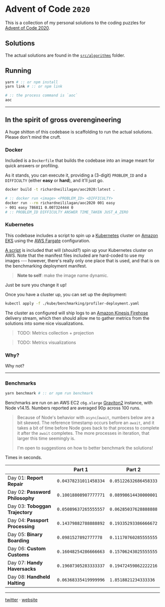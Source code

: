 # Advent of Code `2020`

This is a collection of my personal solutions to the coding puzzles
for [Advent of Code 2020][aoc2020].

## Solutions

The actual solutions are found in the [`src/algorithms`](src/algorithms) folder.

## Running

```bash
yarn # :: or npm install
yarn link # :: or npm link

# :: the process command is `aoc`
aoc
```

---

## In the spirit of gross overengineering

A huge shitton of this codebase is scaffolding to run the actual solutions.
Please don't mind the cruft.

### Docker

Included is a `Dockerfile` that builds the codebase into an image meant for quick
answers or profiling.

As it stands, you can execute it, providing a (3-digit) `PROBLEM_ID` and a `DIFFICULTY`
(either **easy** or **hard**), and it'll just go.

```bash
docker build -t richardneililagan/aoc2020:latest .

# :: docker run <image> <PROBLEM_ID> <DIFFICULTY>
docker run --rm richardneililagan/aoc2020 001 easy
> 001 easy 786811 0.007324444 0
# :: PROBLEM_ID DIFFICULTY ANSWER TIME_TAKEN JUST_A_ZERO
```

### Kubernetes

This codebase includes a script to spin up a [Kubernetes][k8s] cluster on
[Amazon EKS][eks] using the [AWS Fargate][fargate] configuration.

[A script][eksscript] is included that will (should?) spin up your Kubernetes cluster
on AWS. Note that the manifest files included are hard-coded to use my images ---
however, there's really only one place that is used, and that is on the
benchmarking deployment manifest.

> **Note to self**: make the image name dynamic.

Just be sure you change it up!

Once you have a cluster up, you can set up the deployment:

```bash
kubectl apply -f ./kube/benchmarking/profiler-deployment.yaml
```

The cluster as configured will ship logs to an [Amazon Kinesis Firehose][firehose]
delivery stream, which then should allow me to gather metrics from the solutions
into some nice visualizations.

> TODO: Metrics collection + projection

> TODO: Metrics visualizations

### Why?

Why not?

---

### Benchmarks

```bash
yarn benchmark # :: or npm run benchmark
```

Benchmarks are run on an AWS EC2 `c6g.xlarge` [Graviton2][graviton] instance, with Node v14.15.
Numbers reported are averaged 90p across 100 runs.

> Because of Node's behavior with `async`/`await`, numbers below are a bit skewed.
> The reference timestamp occurs before an `await`, and it takes a bit of time before
> Node goes back to that process to complete it after the `await` completes.
> The more processes in iteration, that larger this time seemingly is.
>
> I'm open to suggestions on how to better benchmark the solutions!

Times in seconds.

|                                 | Part 1                | Part 2                |
| ------------------------------- | --------------------- | --------------------- |
| Day 01: **Report Repair**       | `0.04378231011458334` | `0.05122632686458333` |
| Day 02: **Password Philosophy** | `0.10018808907777771` | `0.08998614430000001` |
| Day 03: **Toboggan Trajectory** | `0.05089637265555557` | `0.06285037628888888` |
| Day 04: **Passport Processing** | `0.14379882788888892` | `0.19335293386666672` |
| Day 05: **Binary Boarding**     | `0.0981527892777778`  | `0.11170760285555555` |
| Day 06: **Custom Customs**      | `0.16048254286666663` | `0.15706243025555555` |
| Day 07: **Handy Haversacks**    | `0.19607305283333337` | `0.19472459862222216` |
| Day 08: **Handheld Halting**    | `0.06368335419999996` | `1.8518821234333336`  |

---

[twitter][twitter] &middot; [website][website]

[aoc2020]: https://adventofcode.com/2020
[twitter]: https://twitter.com/techlifemusic
[website]: https://richardneililagan.com
[graviton]: https://aws.amazon.com/ec2/graviton
[eksscript]: ./kube/initcluster.sh
[k8s]: https://kubernetes.io
[eks]: https://aws.amazon.com/eks
[fargate]: https://aws.amazon.com/fargate
[firehose]: https://aws.amazon.com/kinesis/data-firehose
